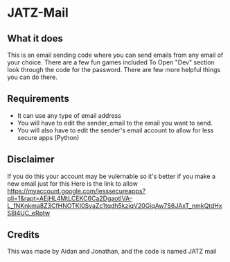 # JATZ-Mail

## What it does
This is an email sending code where you can send emails from any email of your choice.
There are a few fun games included
To Open "Dev" section look through the code for the password. There are few more helpful things you can do there.

## Requirements
- It can use any type of email address 
- You will have to edit the sender_email to the email you want to send.
- You will also have to edit the sender's email account to allow for less secure apps (Python)

## Disclaimer

If you do this your account may be vulernable so it's better if you make a new email just for this
Here is the link to allow https://myaccount.google.com/lesssecureapps?pli=1&rapt=AEjHL4MtLCEKC6Ca2DgaotIVA-L_fNKnkma8Z3CfHNOTKI0SyaZc1tqdh5kziqV20GiqAw7S6JAxT_nmkQtdHxS8l4UC_eRptw

## Credits
This was made by Aidan and Jonathan, and the code is named JATZ mail
